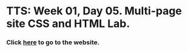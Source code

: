 # TTS: Week 01, Day 05. Multi-page site CSS and HTML Lab.

### Click [here](https://enier290188.github.io/tts-w01-d05-multi-page-css-and-html-lab/ "https://enier290188.github.io/tts-w01-d05-multi-page-css-and-html-lab/") to go to the website.
